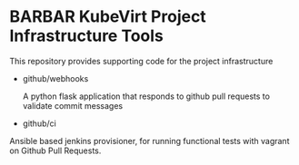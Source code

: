 BARBAR
KubeVirt Project Infrastructure Tools
=====================================

This repository provides supporting code for the project infrastructure

 * github/webhooks

   A python flask application that responds to github pull requests
   to validate commit messages

 * github/ci

  Ansible based jenkins provisioner, for running functional tests with vagrant
  on Github Pull Requests.

